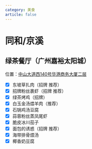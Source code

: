 ```yaml
---
category: 美食
article: false
---
```


# 同和/京溪

## 绿茶餐厅（广州嘉裕太阳城） <Badge text="常来" type="tip" />

<span class="icon iconfont icon-locate"></span> 位置：<a href="https://ditu.amap.com/place/B0FFJ5LK6U" target="_blank">中山大道西140号华港商务大厦二层</a>

- [x] 东坡草扎肉（招牌 推荐）
- [x] 招牌粉丝裹虾（招牌 推荐）
- [x] 绿茶烤鸡（招牌）
- [x] 白玉金汤煨羊肉（推荐）
- [x] 石锅鸡汤豆腐
- [x] 蒜蓉粉丝蒸凤尾虾
- [x] 脆皮冰川茄子
- [x] 面包的诱惑（招牌 推荐）
- [x] 海带排骨煨汤
- [x] 椰香奶豆腐